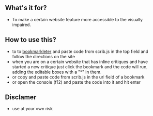 ## What's it for?

- To make a certain website feature more accessible to the visually impaired.

## How to use this?

- to to [bookmarkleter](https://chriszarate.github.io/bookmarkleter/) and paste code from scrib.js in the top field and follow the directions on the site
- when you are on a certain website that has inline critiques and have started a new critique just click the bookmark and the code will run, adding the editable boxes with a "\*" in them.
- or copy and paste code from scrib.js in the url field of a bookmark
- or open the console (f12) and paste the code into it and hit enter

## Disclamer

- use at your own risk
